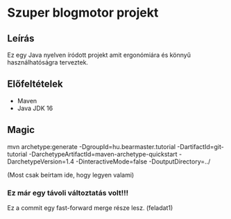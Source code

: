 # Szuper blogmotor projekt

## Leírás
Ez egy Java nyelven íródott projekt amit ergonómiára és könnyű használhatóságra terveztek.

## Előfeltételek
* Maven
* Java JDK 16

## Magic
mvn archetype:generate -DgroupId=hu.bearmaster.tutorial -DartifactId=git-tutorial -DarchetypeArtifactId=maven-archetype-quickstart -DarchetypeVersion=1.4 -DinteractiveMode=false -DoutputDirectory=../

(Most csak beírtam ide, hogy legyen valami)

### Ez már egy távoli változtatás volt!!!

Ez a commit egy fast-forward merge része lesz. (feladat1)
